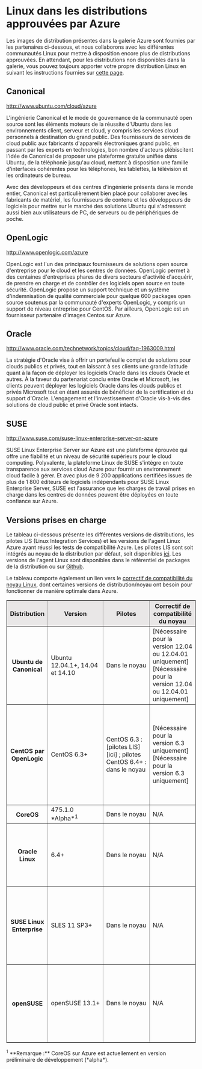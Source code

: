 <properties urlDisplayName="Endorsed distributions" pageTitle="Distributions approuv&eacute;es de&nbsp;Linux dans&nbsp;Azure" metaKeywords="" description="D&eacute;couvrez les distributions&nbsp;Linux approuv&eacute;es sur&nbsp;Azure, y compris des instructions pour&nbsp;Ubuntu, OpenLogic et&nbsp;SUSE." metaCanonical="" services="virtual-machines" documentationCenter="" title="Linux dans les distributions approuv&eacute;es par Azure" authors="kathydav" solutions="" manager="timlt" editor="tysonn" />

<tags ms.service="virtual-machines" ms.workload="infrastructure-services" ms.tgt_pltfrm="vm-linux" ms.devlang="na" ms.topic="article" ms.date="01/01/1900" ms.author="kathydav" />

# Linux dans les distributions approuvées par Azure

Les images de distribution présentes dans la galerie Azure sont fournies par les partenaires ci-dessous, et nous collaborons avec les différentes communautés Linux pour mettre à disposition encore plus de distributions approuvées. En attendant, pour les distributions non disponibles dans la galerie, vous pouvez toujours apporter votre propre distribution Linux en suivant les instructions fournies sur [cette page][cette page].

## Canonical

<http://www.ubuntu.com/cloud/azure>

L'ingénierie Canonical et le mode de gouvernance de la communauté open source sont les éléments moteurs de la réussite d'Ubuntu dans les environnements client, serveur et cloud, y compris les services cloud personnels à destination du grand public. Des fournisseurs de services de cloud public aux fabricants d'appareils électroniques grand public, en passant par les experts en technologies, bon nombre d'acteurs plébiscitent l'idée de Canonical de proposer une plateforme gratuite unifiée dans Ubuntu, de la téléphonie jusqu'au cloud, mettant à disposition une famille d'interfaces cohérentes pour les téléphones, les tablettes, la télévision et les ordinateurs de bureau.

Avec des développeurs et des centres d'ingénierie présents dans le monde entier, Canonical est particulièrement bien placé pour collaborer avec les fabricants de matériel, les fournisseurs de contenu et les développeurs de logiciels pour mettre sur le marché des solutions Ubuntu qui s'adressent aussi bien aux utilisateurs de PC, de serveurs ou de périphériques de poche.

## OpenLogic

<http://www.openlogic.com/azure>

OpenLogic est l'un des principaux fournisseurs de solutions open source d'entreprise pour le cloud et les centres de données. OpenLogic permet à des centaines d'entreprises phares de divers secteurs d'activité d'acquérir, de prendre en charge et de contrôler des logiciels open source en toute sécurité. OpenLogic propose un support technique et un système d'indemnisation de qualité commerciale pour quelque 600 packages open source soutenus par la communauté d'experts OpenLogic, y compris un support de niveau entreprise pour CentOS. Par ailleurs, OpenLogic est un fournisseur partenaire d'images Centos sur Azure.

## Oracle

<http://www.oracle.com/technetwork/topics/cloud/faq-1963009.html>

La stratégie d'Oracle vise à offrir un portefeuille complet de solutions pour clouds publics et privés, tout en laissant à ses clients une grande latitude quant à la façon de déployer les logiciels Oracle dans les clouds Oracle et autres. À la faveur du partenariat conclu entre Oracle et Microsoft, les clients peuvent déployer les logiciels Oracle dans les clouds publics et privés Microsoft tout en étant assurés de bénéficier de la certification et du support d'Oracle. L'engagement et l'investissement d'Oracle vis-à-vis des solutions de cloud public et privé Oracle sont intacts.

## SUSE

<http://www.suse.com/suse-linux-enterprise-server-on-azure>

SUSE Linux Enterprise Server sur Azure est une plateforme éprouvée qui offre une fiabilité et un niveau de sécurité supérieurs pour le cloud computing. Polyvalente, la plateforme Linux de SUSE s'intègre en toute transparence aux services cloud Azure pour fournir un environnement cloud facile à gérer. Et avec plus de 9 200 applications certifiées issues de plus de 1 800 éditeurs de logiciels indépendants pour SUSE Linux Enterprise Server, SUSE est l'assurance que les charges de travail prises en charge dans les centres de données peuvent être déployées en toute confiance sur Azure.

## Versions prises en charge

Le tableau ci-dessous présente les différentes versions de distributions, les pilotes LIS (Linux Integration Services) et les versions de l'agent Linux Azure ayant réussi les tests de compatibilité Azure. Les pilotes LIS sont soit intégrés au noyau de la distribution par défaut, soit disponibles [ici][ici]. Les versions de l'agent Linux sont disponibles dans le référentiel de packages de la distribution ou sur [Github][Github].

Le tableau comporte également un lien vers le [correctif de compatibilité du noyau Linux][correctif de compatibilité du noyau Linux], dont certaines versions de distribution/noyau ont besoin pour fonctionner de manière optimale dans Azure.

<table border="1" width="600">
<tr bgcolor="#E9E7E7">
<th>
Distribution

</th>
<th>
Version

</th>
<th>
Pilotes

</th>
<th>
Correctif de compatibilité du noyau

</th>
<th>
Agent

</th>
</tr>
<tr>
<th>
Ubuntu de Canonical

</th>
<td>
Ubuntu 12.04.1+, 14.04 et 14.10

</td>
<td>
Dans le noyau

</td>
<td>
[Nécessaire pour la version 12.04 ou 12.04.01 uniquement][Nécessaire pour la version 12.04 ou 12.04.01 uniquement]

</td>
<td>
Package : dans le référentiel de packages sous walinuxagent
 Source : [GitHub][GitHub]

</td>
</tr>
<tr>
<th>
CentOS par OpenLogic

</th>
<td>
CentOS 6.3+

</td>
<td>
CentOS 6.3 : [pilotes LIS][ici] ; pilotes CentOS 6.4+ : dans le noyau

</td>
<td>
[Nécessaire pour la version 6.3 uniquement][Nécessaire pour la version 6.3 uniquement]

</td>
<td>
Package : dans le [référentiel de packages Open Logic][référentiel de packages Open Logic] sous walinuxagent
 Source : [GitHub][GitHub]

</td>
</tr>
<tr>
<th>
CoreOS

</th>
<td>
475.1.0 *Alpha*<sup>1</sup>

</td>
<td>
Dans le noyau

</td>
<td>
N/A

</td>
<td>
Source : [GitHub][1]

</td>
</tr>
<tr>
<th>
Oracle Linux

</th>
<td>
6.4+

</td>
<td>
Dans le noyau

</td>
<td>
N/A

</td>
<td>
Package : dans le référentiel, nom : WALinuxAgent
 Source : [GitHub][GitHub]

</td>
</tr>
<tr>
<th>
SUSE Linux Enterprise

</th>
<td>
SLES 11 SP3+

</td>
<td>
Dans le noyau

</td>
<td>
N/A

</td>
<td>
Package : dans le référentiel [Cloud:Tools][Cloud:Tools], nom : WALinuxAgent
 Code source : [GitHub][GitHub]

</td>
</tr>
<tr>
<th>
openSUSE

</th>
<td>
openSUSE 13.1+

</td>
<td>
Dans le noyau

</td>
<td>
N/A

</td>
<td>
Package : dans le référentiel [Cloud:Tools][Cloud:Tools], nom : WALinuxAgent
 Code source : [GitHub][GitHub]

</td>
</tr>
</table>
<sup>1</sup> **Remarque :** CoreOS sur Azure est actuellement en version préliminaire de développement (*alpha*).

  [cette page]: ../virtual-machines-linux-create-upload-vhd/
  [ici]: http://go.microsoft.com/fwlink/?LinkID=403033&clcid=0x409
  [Github]: https://github.com/azure/walinuxagent
  [correctif de compatibilité du noyau Linux]: http://go.microsoft.com/fwlink/?LinkID=403027&clcid=0x409
  [Nécessaire pour la version 12.04 ou 12.04.01 uniquement]: http://go.microsoft.com/fwlink/?LinkID=275152&clcid=0x409
  [GitHub]: http://go.microsoft.com/fwlink/p/?LinkID=250998
  [Nécessaire pour la version 6.3 uniquement]: http://go.microsoft.com/fwlink/?LinkID=275153&clcid=0x409
  [référentiel de packages Open Logic]: http://olcentgbl.trafficmanager.net/openlogic/6/openlogic/x86_64/RPMS/
  [1]: https://github.com/coreos/coreos-overlay/tree/master/app-emulation/wa-linux-agent
  [Cloud:Tools]: https://build.opensuse.org/project/show/Cloud:Tools
